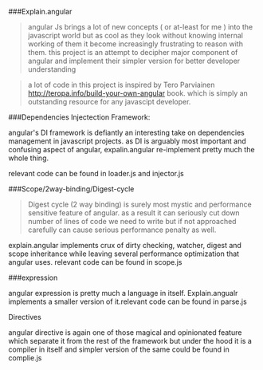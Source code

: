 ###Explain.angular

> angular Js brings a lot of new concepts ( or at-least for me ) into the javascript world but as cool as they look without knowing internal working of them it become increasingly frustrating to reason with them. this project is an attempt to decipher major component of angular and implement their simpler version for better developer understanding

> a lot of code in this project is inspired by Tero Parviainen http://teropa.info/build-your-own-angular book. which is simply an outstanding resource for any javascipt developer.

###Dependencies Injectection Framework: 

angular's DI framework is defiantly an interesting take on dependencies management in javascript projects. as DI is arguably most important and confusing aspect of angular, expalin.angular re-implement pretty much the whole thing. 

relevant code can be found in loader.js and injector.js

###Scope/2way-binding/Digest-cycle

> Digest cycle (2 way binding) is surely most mystic and performance sensitive feature of angular. as a result it can seriously cut down number of lines of code we need to write but if not approached carefully can cause serious performance penalty as well.

explain.angular implements crux of dirty checking, watcher, digest and scope inheritance while leaving several performance optimization that angular uses. relevant code can be found in scope.js

###expression
	
angular expression is pretty much a language in itself. Explain.angualr implements a smaller version of it.relevant code can be found in parse.js 

Directives 

angular directive is again one of those magical and opinionated feature which separate it from the rest of the framework  but under the hood it is a compiler in itself and simpler version of the same could be found in complie.js



